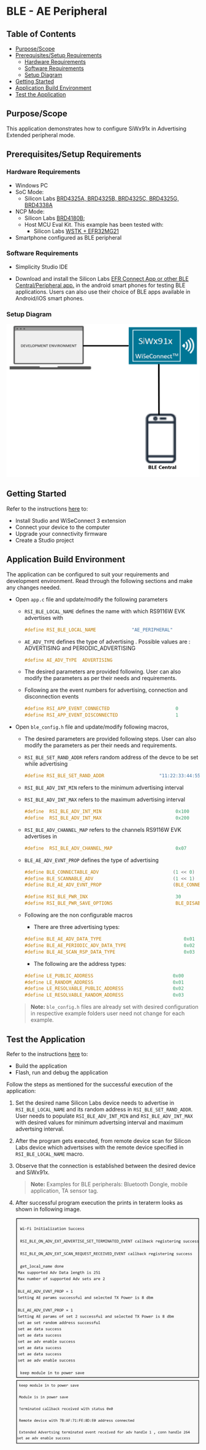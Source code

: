 # BLE - AE Peripheral

## Table of Contents

- [Purpose/Scope](#purposescope) 
- [Prerequisites/Setup Requirements](#prerequisitessetup-requirements)
  - [Hardware Requirements](#hardware-requirements)
  - [Software Requirements](#software-requirements)
  - [Setup Diagram](#setup-diagram)
- [Getting Started](#getting-started)
- [Application Build Environment](#application-build-environment)
- [Test the Application](#test-the-application)

## Purpose/Scope

This application demonstrates how to configure SiWx91x in Advertising Extended peripheral mode.

## Prerequisites/Setup Requirements

### Hardware Requirements

- Windows PC
- SoC Mode:
  - Silicon Labs [BRD4325A, BRD4325B, BRD4325C, BRD4325G, BRD4338A](https://www.silabs.com/)
- NCP Mode:
  - Silicon Labs [BRD4180B](https://www.silabs.com/);
  - Host MCU Eval Kit. This example has been tested with:
    - Silicon Labs [WSTK + EFR32MG21](https://www.silabs.com/development-tools/wireless/efr32xg21-bluetooth-starter-kit)
- Smartphone configured as BLE peripheral

### Software Requirements

- Simplicity Studio IDE

- Download and install the Silicon Labs [EFR Connect App or other BLE Central/Peripheral app.](https://www.silabs.com/developers/efr-connect-mobile-app) in the android smart phones for testing BLE applications. Users can also use their choice of BLE apps available in Android/iOS smart phones.

### Setup Diagram

  ![Figure: Setup Diagram SoC Mode for BLE PER Example](resources/readme/ble_ae_peripheral_soc_ncp.png)
  
## Getting Started

Refer to the instructions [here](https://docs.silabs.com/wiseconnect/latest/wiseconnect-getting-started/) to:

- Install Studio and WiSeConnect 3 extension
- Connect your device to the computer
- Upgrade your connectivity firmware
- Create a Studio project

## Application Build Environment

The application can be configured to suit your requirements and development environment. Read through the following sections and make any changes needed.

- Open `app.c` file and update/modify the following parameters 

  - `RSI_BLE_LOCAL_NAME` defines the name with which RS9116W EVK advertises with
 
    ```c
    #define RSI_BLE_LOCAL_NAME             "AE_PERIPHERAL" 
    ```
  - `AE_ADV_TYPE` defines the type of advertising . Possible values are :
   ADVERTISING and PERIODIC_ADVERTISING
   
    ```c
    #define AE_ADV_TYPE  ADVERTISING
    ```

  - The desired parameters are provided following. User can also modify the parameters as per their needs and requirements.

  - Following are the event numbers for advertising, connection and disconnection events

    ```c
    #define RSI_APP_EVENT_CONNECTED                        0
    #define RSI_APP_EVENT_DISCONNECTED                     1
    ```

- Open `ble_config.h` file and update/modify following macros,

  - The desired parameters are provided following steps. User can also modify the parameters as per their needs and requirements.

  - `RSI_BLE_SET_RAND_ADDR` refers random address of the devce to be set while advertising

    ```c
    #define RSI_BLE_SET_RAND_ADDR                    "11:22:33:44:55:66"
    ```

  - `RSI_BLE_ADV_INT_MIN` refers to the minimum advertising interval
  - `RSI_BLE_ADV_INT_MAX` refers to the maximum advertising interval

    ```c
    #define  RSI_BLE_ADV_INT_MIN                           0x100
    #define  RSI_BLE_ADV_INT_MAX                           0x200
    ```

  - `RSI_BLE_ADV_CHANNEL_MAP` refers to the channels RS9116W EVK advertises in 

    ```c
    #define  RSI_BLE_ADV_CHANNEL_MAP                       0x07 
    ```

  - `BLE_AE_ADV_EVNT_PROP` defines the type of advertising 

    ```c
    #define BLE_CONNECTABLE_ADV                           (1 << 0)
    #define BLE_SCANNABLE_ADV                             (1 << 1)
    #define BLE_AE_ADV_EVNT_PROP                          (BLE_CONNECTABLE_ADV | BLE_SCANNABLE_ADV )
    ```

    ```c
    #define RSI_BLE_PWR_INX                                30
    #define RSI_BLE_PWR_SAVE_OPTIONS                       BLE_DISABLE_DUTY_CYCLING
    ```

  - Following are the non configurable macros

    - There are three advertising types:

    ```c
    #define BLE_AE_ADV_DATA_TYPE                              0x01
    #define BLE_AE_PERIODIC_ADV_DATA_TYPE                     0x02
    #define BLE_AE_SCAN_RSP_DATA_TYPE                         0x03
    ```

    - The following are the address types: 

    ```c
    #define LE_PUBLIC_ADDRESS                             0x00
    #define LE_RANDOM_ADDRESS                             0x01
    #define LE_RESOLVABLE_PUBLIC_ADDRESS                  0x02
    #define LE_RESOLVABLE_RANDOM_ADDRESS                  0x03
    ```

   > **Note:** `ble_config.h` files are already set with desired configuration in respective example folders user need not change for each example. 
   
## Test the Application

Refer to the instructions [here](https://docs.silabs.com/wiseconnect/latest/wiseconnect-getting-started/) to:

- Build the application
- Flash, run and debug the application

Follow the steps as mentioned for the successful execution of the application:

1. Set the desired name Silicon Labs device needs to advertise in `RSI_BLE_LOCAL_NAME` and its random address in `RSI_BLE_SET_RAND_ADDR`. User needs to populate `RSI_BLE_ADV_INT_MIN` and `RSI_BLE_ADV_INT_MAX` with desired values for minimum advertsing interval and maximum advertsing interval.

2. After the program gets executed, from remote device scan for Silicon Labs device which advertsises with the remote device specified in `RSI_BLE_LOCAL_NAME` macro.

3. Observe that the connection is established between the desired device and SiWx91x. 

   > **Note:** Examples for BLE peripherals: Bluetooth Dongle, mobile application, TA sensor tag.
   
7. After successful program execution the prints in teraterm looks as shown in following image.   
     
    ![Prints in docklight window](resources/readme/output1.png) 
    ![Prints in docklight window](resources/readme/output2.png) 